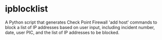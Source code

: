 # ipblocklist
A Python script that generates Check Point Firewall 'add host' commands to block a list of IP addresses based on user input, including incident number, date, user PIC, and the list of IP addresses to be blocked.
